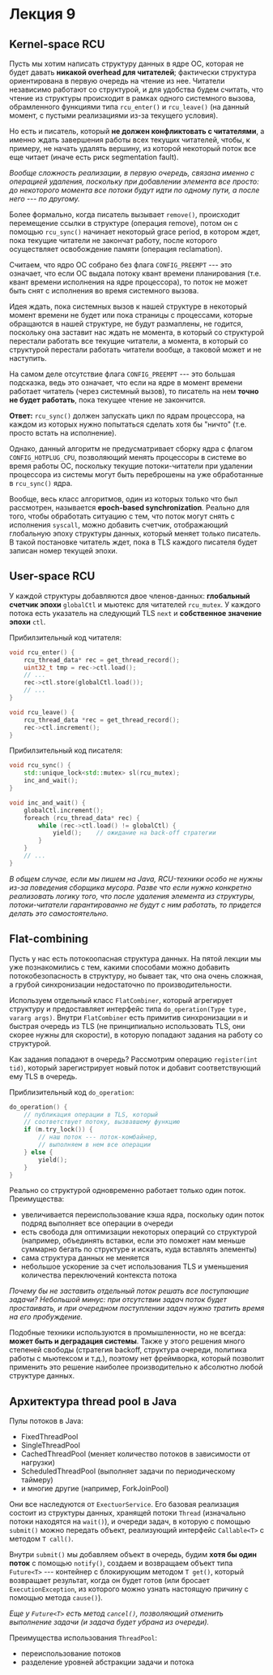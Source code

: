 # Лекция 9

## Kernel-space RCU

Пусть мы хотим написать структуру данных в ядре ОС, которая не будет давать **никакой overhead для читателей**; фактически структура ориентирована в первую очередь на чтение из нее. Читатели независимо работают со структурой, и для удобства будем считать, что чтение из структуры происходит в рамках одного системного вызова, обрамленного функциями типа `rcu_enter()` и `rcu_leave()` (на данный момент, с пустыми реализациями из-за текущего условия).

Но есть и писатель, который **не должен конфликтовать с читателями**, а именно ждать завершения работы всех текущих читателей, чтобы, к примеру, не начать удалять вершину, из которой некоторый поток все еще читает (иначе есть риск segmentation fault).

*Вообще сложность реализации, в первую очередь, связана именно с операцией удаления, поскольку при добавлении элемента все просто: до некоторого момента все потоки будут идти по одному пути, а после него --- по другому.*

Более формально, когда писатель вызывает `remove()`, происходит перемещение ссылки в структуре (операция remove), потом он с помощью `rcu_sync()` начинает некоторый grace period, в котором ждет, пока текущие читатели не закончат работу, после которого осуществляет освобождение памяти (операция reclamation).

Считаем, что ядро ОС собрано без флага `CONFIG_PREEMPT` --- это означает, что если ОС выдала потоку квант времени планирования (т.е. квант времени исполнения на ядре процессора), то поток не может быть снят с исполнения во время системного вызова.

Идея ждать, пока системных вызов к нашей структуре в некоторый момент времени не будет или пока страницы с процессами, которые обращаются в нашей структуре, не будут размаплены, не годится, поскольку она заставит нас ждать не момента, в который со структурой перестали работать все текущие читатели, а момента, в который со структурой перестали работать читатели вообще, а таковой может и не наступить.

На самом деле отсутствие флага `CONFIG_PREEMPT` --- это большая подсказка, ведь это означает, что если на ядре в момент времени работает читатель (через системный вызов), то писатель на нем **точно не будет работать**, пока текущее чтение не закончится.

**Ответ:** `rcu_sync()` должен запускать цикл по ядрам процессора, на каждом из которых нужно попытаться сделать хотя бы "ничто" (т.е. просто встать на исполнение).

Однако, данный алгоритм не предусматривает сборку ядра с флагом `CONFIG_HOTPLUG_CPU`, позволяющий менять процессоры в системе во время работы ОС, поскольку текущие потоки-читатели при удалении процессора из системы могут быть переброшены на уже обработанные в `rcu_sync()` ядра.

Вообще, весь класс алгоритмов, один из которых только что был рассмотрен, называется **epoch-based synchronization**. Реально для того, чтобы обработать ситуацию с тем, что поток могут снять с исполнения `syscall`, можно добавить счетчик, отображающий глобальную эпоху структуры данных, который меняет только писатель. В такой постановке читатель ждет, пока в TLS каждого писателя будет записан номер текущей эпохи.

## User-space RCU

У каждой структуры добавляются двое членов-данных: **глобальный счетчик эпохи** `globalCtl` и мьютекс для читателей `rcu_mutex`. У каждого потока есть указатель на следующий TLS `next` и **собственное значение эпохи** `ctl`.

Прибилзительный код читателя:

```c++
void rcu_enter() {
	rcu_thread_data* rec = get_thread_record();
	uint32_t tmp = rec->ctl.load();
	// ...
	rec->ctl.store(globalCtl.load());
	// ...
}

void rcu_leave() {
	rcu_thread_data *rec = get_thread_record();
	rec->ctl.increment();
}
```

Прибилзительный код писателя:

```c++
void rcu_sync() {
	std::unique_lock<std::mutex> sl(rcu_mutex);
	inc_and_wait();
}

void inc_and_wait() {
	globalCtl.increment();
	foreach (rcu_thread_data* rec) {
		while (rec->ctl.load() != globalCtl) {
			yield();	// ожидание на back-off стратегии
		}
	}
	// ...
}
```

*В общем случае, если мы пишем на Java, RCU-техники особо не нужны из-за поведения сборщика мусора. Разве что если нужно конкретно реализовать логику того, что после удаления элемента из структуры, потоки-читатели гарантированно не будут с ним работать, то придется делать это самостоятельно.*

## Flat-combining

Пусть у нас есть потокоопасная структура данных. На пятой лекции мы уже познакомились с тем, какими способами можно добавить потокобезопасность в структуру, но бывает так, что она очень сложная, а грубой синхронизации недостаточно по производительности.

Используем отдельный класс `FlatCombiner`, который агрегирует структуру и предоставляет интерфейс типа `do_operation(Type type, vararg args)`. Внутри `FlatCombiner` есть примитив синхронизации `m` и быстрая очередь из TLS (не принципиально использовать TLS, они скорее нужны для скорости), в которую попадают задания на работу со структурой.

Как задания попадают в очередь? Рассмотрим операцию `register(int tid)`, который зарегистрирует новый поток и добавит соответствующий ему TLS в очередь.

Приблизительный код `do_operation`:
```c++
do_operation() {
	// публикация операции в TLS, который
	// соответствует потоку, вызвавшему функцию
	if (m.try_lock()) {
		// наш поток --- поток-комбайнер,
		// выполняем в нем все операции
	} else {
		yield();
	}
}
```

Реально со структурой одновременно работает только один поток. Преимущества:

- увеличивается переиспользование кэша ядра, поскольку один поток подряд выполняет все операции в очереди
- есть свобода для оптимизации некоторых операций со структурой (например, объединять вставки, если это поможет нам меньше суммарно бегать по структуре и искать, куда вставлять элементы)
- сама структура данных не меняется
- небольшое ускорение за счет использования TLS и уменьшения количества переключений контекста потока

*Почему бы не заставить отдельный поток решать все поступающие задачи? Небольшой минус: при отсутствии задач поток будет простаивать, и при очередном поступлении задач нужно тратить время на его пробуждение.*

Подобные техники используются в промышленности, но не всегда: **может быть и деградация системы**. Также у этого решения много степеней свободы (стратегия backoff, структура очереди, политика работы с мьютексом и т.д.), поэтому нет фреймворка, который позволит применить это решение наиболее производительно к абсолютно любой структуре данных.

## Архитектура thread pool в Java

Пулы потоков в Java:
- FixedThreadPool
- SingleThreadPool
- CachedThreadPool (меняет количество потоков в зависимости от нагрузки)
- ScheduledThreadPool (выполняет задачи по периодическому таймеру)
- и многие другие (например, ForkJoinPool)

Они все наследуются от `ExectuorService`. Его базовая реализация состоит из структуры данных, хранящей потоки `Thread` (изначально потоки находятся на `wait()`), и очереди задач, в которую с помощью `submit()` можно передать объект, реализующий интерфейс `Callable<T>` с методом `T call()`.

Внутри `submit()` мы добавляем объект в очередь, будим **хотя бы один поток** с помощью `notify()`, создаем и возвращаем объект типа `Future<T>` --- контейнер с блокирующим методом `T get()`, который возвращает результат, когда он будет готов (или бросает `ExecutionException`, из которого можно узнать настоящую причину с помощью метода `cause()`).

*Еще у `Future<T>` есть метод `cancel()`, позволяющий отменить выполнение задачи (и задача будет убрана из очереди).*

Преимущества использования `ThreadPool`:
- переиспользование потоков
- разделение уровней абстракции задачи и потока
